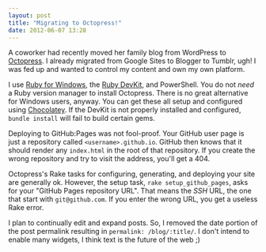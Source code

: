 ```yaml
---
layout: post
title: "Migrating to Octopress!"
date: 2012-06-07 13:28
---
```


A coworker had recently moved her family blog from WordPress to [Octopress](http://octopress.org/). I already migrated from Google Sites to Blogger to Tumblr, ugh! I was fed up and wanted to control my content and own my own platform.

I use [Ruby for Windows](http://rubyinstaller.org/), the [Ruby DevKit](http://rubyinstaller.org/add-ons/devkit/), and PowerShell. You do not _need_ a Ruby version manager to install Octopress. There is no great alternative for Windows users, anyway. You can get these all setup and configured using [Chocolatey](http://chocolatey.org). If the DevKit is not properly installed and configured, `bundle install` will fail to build certain gems.

Deploying to GitHub:Pages was not fool-proof. Your GitHub user page is just a repository called `<username>.github.io`. GitHub then knows that it should render any `index.html` in the root of that repository. If you create the wrong repository and try to visit the address, you'll get a 404.

Octopress's Rake tasks for configuring, generating, and deploying your site are generally ok. However, the setup task, `rake setup_github_pages`, asks for your "GitHub Pages repository URL". That means the _SSH_ URL, the one that start with   `git@github.com`. If you enter the wrong URL, you get a useless Rake error.

I plan to continually edit and expand posts. So, I removed the date portion of the post permalink resulting in `permalink: /blog/:title/`. I don't intend to enable many widgets, I think text is the future of the web ;)
